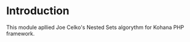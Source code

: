 Introduction
============

This module apllied Joe Celko's Nested Sets algorythm for Kohana PHP framework.
